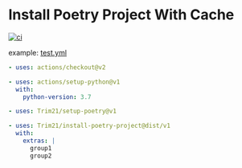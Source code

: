 # Install Poetry Project With Cache

[![ci](https://github.com/Trim21/install-poetry-project/workflows/build-test/badge.svg)](https://github.com/Trim21/install-poetry-project/actions)

example: [test.yml](.github/workflows/test.yml)

```yaml
- uses: actions/checkout@v2

- uses: actions/setup-python@v1
  with:
    python-version: 3.7

- uses: Trim21/setup-poetry@v1

- uses: Trim21/install-poetry-project@dist/v1
  with:
    extras: |
      group1
      group2
```
